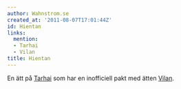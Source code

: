 ```yaml
---
author: Wahnstrom.se
created_at: '2011-08-07T17:01:44Z'
id: Hientan
links:
  mention:
  - Tarhai
  - Vilan
title: Hientan
---
```


En ätt på [Tarhai] som har en inofficiell pakt med ätten [Vilan].

  [Tarhai]: Tarhai
  [Vilan]: Vilan